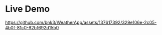 # Live Demo


https://github.com/bnk3/WeatherApp/assets/137617392/329e106e-2c05-4b0f-81c0-82bf692d15b0




